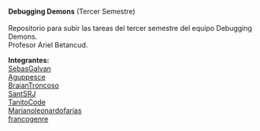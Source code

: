 **Debugging Demons** (Tercer Semestre)<br><br>
Repositorio para subir las tareas del tercer semestre del equipo Debugging Demons.<br>
Profesor Ariel Betancud.

__Integrantes:__<br>
[SebasGalvan](https://github.com/SebasGalvan)<br>
[Aguppesce](https://github.com/Aguppesce)<br>
[BraianTroncoso](https://github.com/BraianTroncoso)<br>
[SantSRJ](https://github.com/SantSRJ)<br>
[TanitoCode](https://github.com/TanitoCode)<br>
[Marianoleonardofarias](https://github.com/Marianoleonardofarias)<br>
[francogenre](https://github.com/francogenre)<br>
